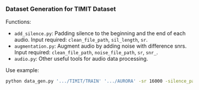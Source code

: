 ### Dataset Generation for TIMIT Dataset

Functions:
- `add_silence.py`: Padding silence to the beginning and the end of each audio. Input required: `clean_file_path`, `sil_length`, `sr`.
- `augmentation.py`: Augment audio by adding noise with difference snrs. Input required: `clean_file_path`, `noise_file_path`, `sr`, `snr_`.
- `audio.py`: Other useful tools for audio data processing.

Use example: 
```bash
python data_gen.py '.../TIMIT/TRAIN' '.../AURORA' -sr 16000 -silence_pad 1 -snr "[-5, 0, 5, 10]"
```